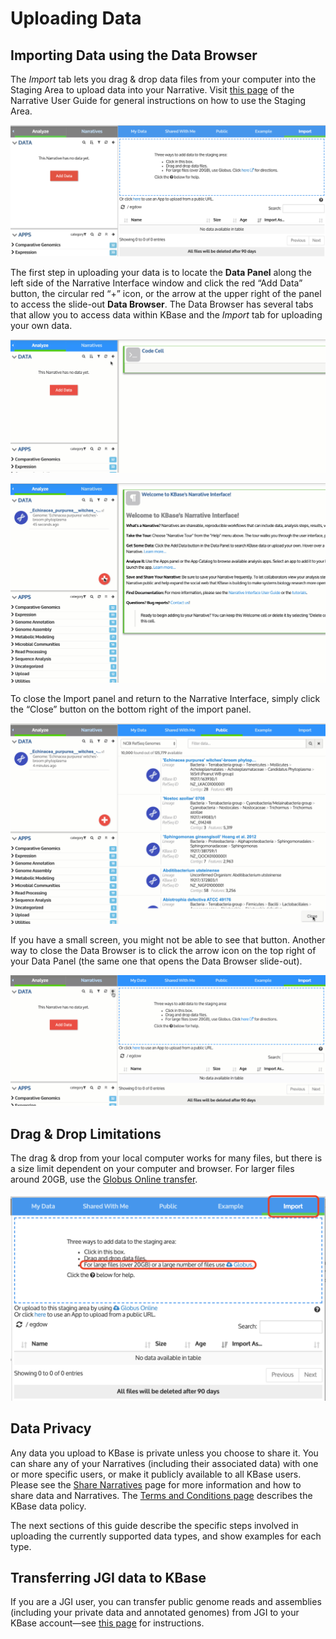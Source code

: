 # Uploading Data

## Importing Data using the Data Browser

The _Import_ tab lets you drag & drop data files from your computer into the Staging Area to upload data into your Narrative. Visit [this page](../../getting-started/user-guide/add-data.md#uploading-data-from-external-sources) of the Narrative User Guide for general instructions on how to use the Staging Area.

![](../../.gitbook/assets/import-stage%20%281%29.png)

The first step in uploading your data is to locate the **Data Panel** along the left side of the Narrative Interface window and click the red “Add Data” button, the circular red “+” icon, or the arrow at the upper right of the panel to access the slide-out **Data Browser**. The Data Browser has several tabs that allow you to access data within KBase and the _Import_ tab for uploading your own data. 

![](../../.gitbook/assets/databrowseropen%20%281%29.gif)

![](../../.gitbook/assets/databrowser_redplusopen%20%281%29.gif)

To close the Import panel and return to the Narrative Interface, simply click the “Close” button on the bottom right of the import panel. 

![](../../.gitbook/assets/databrowser_close.gif)

If you have a small screen, you might not be able to see that button. Another way to close the Data Browser is to click the arrow icon on the top right of your Data Panel \(the same one that opens the Data Browser slide-out\).

![](../../.gitbook/assets/databrowserclose%20%281%29.gif)

## **Drag & Drop Limitations**

The drag & drop from your local computer works for many files, but there is a size limit dependent on your computer and browser. For larger files around 20GB, use the [Globus Online transfer](../globus.md).

![](../../.gitbook/assets/importtab_databrowser.png)

## **Data Privacy**

Any data you upload to KBase is private unless you choose to share it. You can share any of your Narratives \(including their associated data\) with one or more specific users, or make it publicly available to all KBase users. Please see the [Share Narratives](../../getting-started/user-guide/share.md) page for more information and how to share data and Narratives. The [Terms and Conditions page](http://kbase.us/terms-and-conditions/) describes the KBase data policy.

The next sections of this guide describe the specific steps involved in uploading the currently supported data types, and show examples for each type.

## **Transferring JGI data to KBase**

If you are a JGI user, you can transfer public genome reads and assemblies \(including your private data and annotated genomes\) from JGI to your KBase account—see [this page](../jgi-data.md) for instructions.

